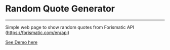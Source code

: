# Random Quote Generator
---
Simple web page to show random quotes from Forismatic API (https://forismatic.com/en/api)

[See Demo here](https://gerrcass.github.io/quote-generator/)
